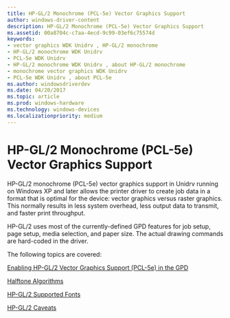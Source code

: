 ```yaml
---
title: HP-GL/2 Monochrome (PCL-5e) Vector Graphics Support
author: windows-driver-content
description: HP-GL/2 Monochrome (PCL-5e) Vector Graphics Support
ms.assetid: 00a8704c-c7aa-4ecd-9c99-03ef6c75574d
keywords:
- vector graphics WDK Unidrv , HP-GL/2 monochrome
- HP-GL/2 monochrome WDK Unidrv
- PCL-5e WDK Unidrv
- HP-GL/2 monochrome WDK Unidrv , about HP-GL/2 monochrome
- monochrome vector graphics WDK Unidrv
- PCL-5e WDK Unidrv , about PCL-5e
ms.author: windowsdriverdev
ms.date: 04/20/2017
ms.topic: article
ms.prod: windows-hardware
ms.technology: windows-devices
ms.localizationpriority: medium
---
```


# HP-GL/2 Monochrome (PCL-5e) Vector Graphics Support





HP-GL/2 monochrome (PCL-5e) vector graphics support in Unidrv running on Windows XP and later allows the printer driver to create job data in a format that is optimal for the device: vector graphics versus raster graphics. This normally results in less system overhead, less output data to transmit, and faster print throughput.

HP-GL/2 uses most of the currently-defined GPD features for job setup, page setup, media selection, and paper size. The actual drawing commands are hard-coded in the driver.

The following topics are covered:

[Enabling HP-GL/2 Vector Graphics Support (PCL-5e) in the GPD](enabling-hp-gl-2-vector-graphics-support--pcl-5e--in-the-gpd.md)

[Halftone Algorithms](halftone-algorithms.md)

[HP-GL/2 Supported Fonts](hp-gl-2-supported-fonts.md)

[HP-GL/2 Caveats](hp-gl-2-caveats.md)

 

 




